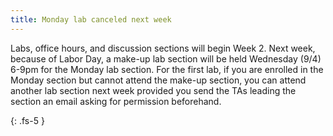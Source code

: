 ```yaml
---
title: Monday lab canceled next week
---
```


Labs, office hours, and discussion sections will begin Week 2.
Next week, because of Labor Day, a make-up lab section will be held Wednesday (9/4) 6-9pm for the Monday lab section. For the first lab, if you are enrolled in the Monday section but cannot attend the make-up section, you can attend another lab section next week provided you send the TAs leading the section an email asking for permission beforehand.

{: .fs-5 }
